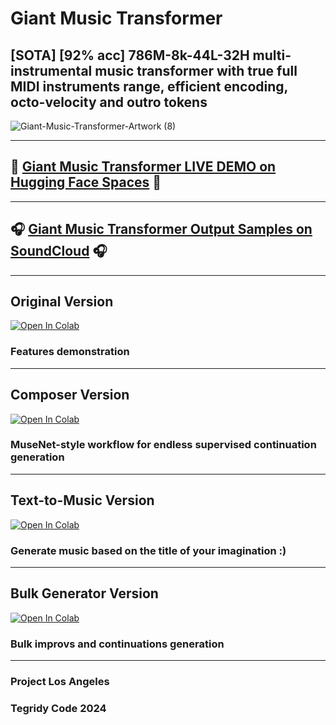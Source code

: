 # Giant Music Transformer
## [SOTA] [92% acc] 786M-8k-44L-32H multi-instrumental music transformer with true full MIDI instruments range, efficient encoding, octo-velocity and outro tokens

![Giant-Music-Transformer-Artwork (8)](https://github.com/user-attachments/assets/2e2ee667-714d-4ca5-9b0e-28cbb5a22b87)

***

## 🤗 [Giant Music Transformer LIVE DEMO on Hugging Face Spaces](https://huggingface.co/spaces/asigalov61/Inpaint-Music-Transformer) 🤗

***

## 🎧 [Giant Music Transformer Output Samples on SoundCloud](https://soundcloud.com/aleksandr-sigalov-61/sets/giant-music-transformer) 🎧

***

## Original Version

[![Open In Colab][colab-badge]][colab-notebook1]

[colab-notebook1]: <https://colab.research.google.com/github/asigalov61/Giant-Music-Transformer/blob/main/Giant_Music_Transformer.ipynb>
[colab-badge]: <https://colab.research.google.com/assets/colab-badge.svg>

### Features demonstration

***

## Composer Version

[![Open In Colab][colab-badge]][colab-notebook2]

[colab-notebook2]: <https://colab.research.google.com/github/asigalov61/Giant-Music-Transformer/blob/main/Giant_Music_Transformer_Composer.ipynb>
[colab-badge]: <https://colab.research.google.com/assets/colab-badge.svg>

### MuseNet-style workflow for endless supervised continuation generation

***

## Text-to-Music Version

[![Open In Colab][colab-badge]][colab-notebook3]

[colab-notebook3]: <https://colab.research.google.com/github/asigalov61/Giant-Music-Transformer/blob/main/Giant_Music_Transformer_TTM.ipynb>
[colab-badge]: <https://colab.research.google.com/assets/colab-badge.svg>

### Generate music based on the title of your imagination :)

***

## Bulk Generator Version

[![Open In Colab][colab-badge]][colab-notebook4]

[colab-notebook4]: <https://colab.research.google.com/github/asigalov61/Giant-Music-Transformer/blob/main/Giant_Music_Transformer_Bulk_Generator.ipynb>
[colab-badge]: <https://colab.research.google.com/assets/colab-badge.svg>

### Bulk improvs and continuations generation

***

### Project Los Angeles
### Tegridy Code 2024
